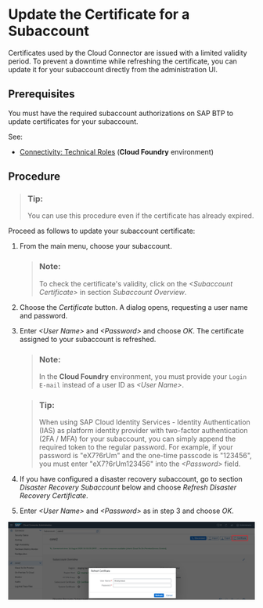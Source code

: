 <!-- loio071708a655de4486b498cf5b16fb8ea8 -->

# Update the Certificate for a Subaccount

Certificates used by the Cloud Connector are issued with a limited validity period. To prevent a downtime while refreshing the certificate, you can update it for your subaccount directly from the administration UI.



<a name="loio071708a655de4486b498cf5b16fb8ea8__section_f1x_j5y_vmb"/>

## Prerequisites

You must have the required subaccount authorizations on SAP BTP to update certificates for your subaccount.

See:

-   [Connectivity: Technical Roles](what-is-sap-btp-connectivity-daca64d.md#loiodaca64dacc6148fcb5c70ed86082ef91__technical) \(**Cloud Foundry** environment\)



<a name="loio071708a655de4486b498cf5b16fb8ea8__section_lrc_k5y_vmb"/>

## Procedure

> ### Tip:  
> You can use this procedure even if the certificate has already expired.

Proceed as follows to update your subaccount certificate:

1.  From the main menu, choose your subaccount.

    > ### Note:  
    > To check the certificate's validity, click on the *<Subaccount Certificate\>* in section *Subaccount Overview*.

2.  Choose the *Certificate* button. A dialog opens, requesting a user name and password.
3.  Enter *<User Name\>* and *<Password\>* and choose *OK*. The certificate assigned to your subaccount is refreshed.

    > ### Note:  
    > In the **Cloud Foundry** environment, you must provide your `Login E-mail` instead of a user ID as *<User Name\>*.

    > ### Tip:  
    > When using SAP Cloud Identity Services - Identity Authentication \(IAS\) as platform identity provider with two-factor authentication \(2FA / MFA\) for your subaccount, you can simply append the required token to the regular password. For example, if your password is "eX7?6rUm" and the one-time passcode is "123456", you must enter "eX7?6rUm123456" into the *<Password\>* field.

4.  If you have configured a disaster recovery subaccount, go to section *Disaster Recovery Subaccount* below and choose *Refresh Disaster Recovery Certificate*.
5.  Enter *<User Name\>* and *<Password\>* as in step 3 and choose *OK*.

![](images/SCC_ManagingSubaccounts_-_UpdateCertificate_784e094.png)

